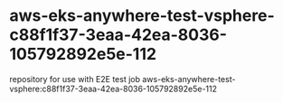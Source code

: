 # aws-eks-anywhere-test-vsphere-c88f1f37-3eaa-42ea-8036-105792892e5e-112
repository for use with E2E test job aws-eks-anywhere-test-vsphere:c88f1f37-3eaa-42ea-8036-105792892e5e-112
